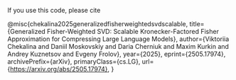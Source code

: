 If you use this code, please cite 

@misc{chekalina2025generalizedfisherweightedsvdscalable,
      title={Generalized Fisher-Weighted SVD: Scalable Kronecker-Factored Fisher Approximation for Compressing Large Language Models}, 
      author={Viktoriia Chekalina and Daniil Moskovskiy and Daria Cherniuk and Maxim Kurkin and Andrey Kuznetsov and Evgeny Frolov},
      year={2025},
      eprint={2505.17974},
      archivePrefix={arXiv},
      primaryClass={cs.LG},
      url={https://arxiv.org/abs/2505.17974}, 
}
